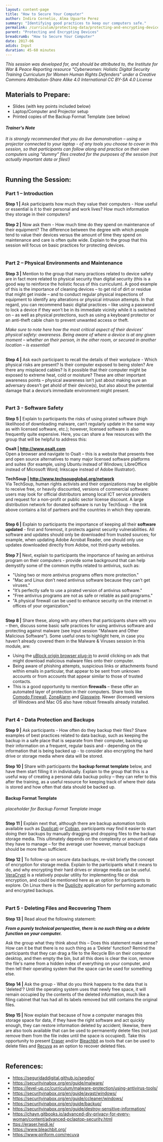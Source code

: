 ```yaml
---
layout: content-page
title: "How to Secure Your Computer"
author: Indira Cornelio, Alma Uguarte Perez
summary: "Identifying good practices to keep our computers safe."
permalink: /curriculum/protecting-data/protecting-and-encrypting-devices/input/how-to-secure-your-computer/
parent: "Protecting and Encrypting Devices"
breadcrumb: "How to Secure Your Computer"
date: 2017-06
adids: Input
duration: 45-60 minutes
---
```

*This session was developed for, and should be attributed to, the Institute for War & Peace Reporting resource "Cyberwomen: Holistic Digital Security Training Curriculum for Women Human Rights Defenders" under a Creative Commons Attribution-Share Alike 4.0 International CC BY-SA 4.0 License*

## Materials to Prepare: 
- Slides (with key points included below)
- Laptop/Computer and Projector setup
- Printed copies of the Backup Format Template (see below)

#### *Trainer's Note*
*It is strongly recommended that you do live demonstration – using a projector connected to your laptop - of any tools you choose to cover in this session, so that participants can follow along and practice on their own computers using “dummy” files created for the purposes of the session (not actually important data or files!)*
<br><br>

## Running the Session:

### Part 1 – Introduction
**Step 1 |** Ask participants how much they value their computers - How useful or essential is it to their personal and work lives? How much information they storage in their computers? 
<br><br>
**Step 2 |** Now ask them - How much time do they spend on maintenance of their equipment? The difference between the degree with which people tend to value their devices versus the amount of time they spend on maintenance and care is often quite wide. Explain to the group that this session will focus on basic practices for protecting devices.
<br><br>
	
### Part 2 – Physical Environments and Maintenance
**Step 3 |** Mention to the group that many practices related to device safety are in fact more related to physical security than digital security (this is a good way to reinforce the holistic focus of this curriculum). A good example of this is the importance of cleaning devices – to get rid of dirt or residue that might get inside – and to conduct regular physical inspections of equipment to identify any alterations or physical intrusion attempts. In that regard, you can recommend basic digital practices – like using a password to lock a device if they won’t be in its immediate vicinity while it is switched on – as well as physical protections, such as using a keyboard protector or an anti-theft cable chain to prevent unwanted access or theft. 

*Make sure to note here how the most critical aspect of their devices’ physical safety: awareness. Being aware of where a device is at any given moment – whether on their person, in the other room, or secured in another location – is essential!* 
<br><br>

**Step 4 |** Ask each participant to recall the details of their workplace - Which physical risks are present? Is their computer exposed to being stolen? Are there any misplaced cables? Is it possible that their computer might be exposed to extreme heat, cold or moisture? These are other important awareness points – physical awareness isn’t just about making sure an adversary doesn’t get ahold of their device(s), but also about the potential damage that a device’s immediate environment might present.
<br><br>

### Part 3 - Software Safety
**Step 5 |** Explain to participants the risks of using pirated software (high likelihood of downloading malware, can’t regularly update in the same way as with licensed software, etc.); however, licensed software is also frequently quite expensive. Here, you can share a few resources with the group that will be helpful to address this:

**Osalt | <a href="http://www.osalt.com">http://www.osalt.com</a>**
<br>
Open a browser and navigate to Osalt – this is a website that presents free and open source alternatives to many major licensed software platforms and suites (for example, using Ubuntu instead of Windows; LibreOffice instead of Microsoft Word; Inkscape instead of Adobe Illustrator). 

**TechSoup | <a href="http://www.techsoupglobal.org/network">http://www.techsoupglobal.org/network</a>**
<br>
Via TechSoup, human rights activists and their organizations may be eligible to receive free, or heavily discounted, versions of commercial software: users may look for official distributors among local ICT service providers and request for a non-profit or public sector license discount. A large distribution network for donated software is run by TechSoup - the link above contains a list of partners and the countries in which they operate.
<br><br>

**Step 6 |** Explain to participants the importance of keeping all their **software updated** - first and foremost, it protects against security vulnerabilities. All software and updates should only be downloaded from trusted sources; for example, when updating Adobe Acrobat Reader, one should only use updates downloaded directly from Adobe, not third-party websites.
<br><br>
**Step 7 |** Next, explain to participants the importance of having an antivirus program on their computers - provide some background that can help demystify some of the common myths related to antivirus, such as:
- "Using two or more antivirus programs offers more protection."
- "Mac and Linux don’t need antivirus software because they can’t get viruses."
- "It’s perfectly safe to use a pirated version of antivirus software."
- "Free antivirus programs are not as safe or reliable as paid programs." 	 		
- "A physical firewall can be used to enhance security on the internet in offices of your organization."
<br><br>

**Step 8 |** Share these, along with any others that participants share with you – then, discuss some basic safe practices for using antivirus software and protecting against malware (see Input session "Malware and Other Malicious Software"). Some useful ones to highlight here, in case you haven’t already covered them in the Malware & Viruses session in this module, are:
- Using the <a href="https://addons.mozilla.org/en-US/firefox/addon/ublock-origin/">uBlock origin browser plug-in</a> to avoid clicking on ads that might download malicious malware files onto their computer.  
- Being aware of phishing attempts, suspicious links or attachments found within emails in particular, that appear to be sent from unknown accounts or from accounts that appear similar to those of trusted contacts.
- This is a good opportunity to mention **firewalls** – these offer an automated layer of protection in their computers. Share tools like <a href="https://personalfirewall.comodo.com/">Comodo Firewall</a>, <a href="http://www.zonealarm.com/">ZoneAlarm</a> and <a href="https://www.glasswire.com/">Glasswire</a>. Newer (licensed) versions of Windows and Mac OS also have robust firewalls already installed.
<br><br>

### Part 4 - Data Protection and Backups
**Step 9 |** Ask participants - How often do they backup their files? Share examples of best practices related to data backup, such as keeping the backup in a safe place that is separate from their computer, backing up their information on a frequent, regular basis and - depending on the information that is being backed up - to consider also encrypting the hard drive or storage media where data will be stored.
<br><br>
**Step 10 |** Share with participants the **backup format template** below, and have them start filling it in individually. Explain to the group that this is a useful way of creating a personal data backup policy – they can refer to this after the training, as a useful resource for keeping track of where their data is stored and how often that data should be backed up.

#### Backup Format Template
*placeholder for Backup Format Template image*
<br><br>

**Step 11 |** Explain next that, although there are backup automation tools available such as <a href="https://www.duplicati.com/">Duplicati</a> or <a href="http://www.cobiansoft.com/cobianbackup.htm">Cobian</a>, participants may find it easier to start doing their backups by manually dragging and dropping files to the backup storage media. This ultimately depends on the complexity or amount of data they have to manage – for the average user however, manual backups should be more than sufficient.
<br><br>
**Step 12 |** To follow-up on secure data backups, re-visit briefly the concept of encryption for storage media. Explain to the participants what it means to do, and why encrypting their hard drives or storage media can be useful. <a href="https://veracrypt.codeplex.com/">VeraCrypt</a> is a relatively popular utility for implementing file or disk encryption, and could be mentioned here as an option for participants to explore. On Linux there is the <a href="http://duplicity.nongnu.org/">Duplicity</a> application for performing automatic and encrypted backups.
<br><br>

### Part 5 - Deleting Files and Recovering Them
**Step 13 |** Read aloud the following statement:

***From a purely technical perspective, there is no such thing as a delete function on your computer.***

Ask the group what they think about this – Does this statement make sense? How can it be that there is no such thing as a ‘Delete’ function? Remind the participants that they can drag a file to the Recycle Bin on their computer desktop, and then empty the bin, but all this does is clear the icon, remove the file's name from a hidden index of everything on your computer, and then tell their operating system that the space can be used for something else. 
<br><br>
**Step 14 |** Ask the group - What do you think happens to the data that is ‘deleted’? Until the operating system uses that newly free space, it will remain occupied by the contents of the deleted information, much like a filing cabinet that has had all its labels removed but still contains the original files. 
<br><br>
**Step 15 |** Now explain that because of how a computer manages this storage space for data, if they have the right software and act quickly enough, they can restore information deleted by accident; likewise, there are also tools available that can be used to permanently delete files (not just remove them from the file index until the space is occupied). Take this opportunity to present <a href="https://eraser.heidi.ie/">Eraser</a> and/or <a href="https://www.bleachbit.org/">Bleachbit</a> as tools that can be used to delete files and <a href="https://www.piriform.com/recuva">Recuva</a> as an option to recover deleted files.
<br><br>

## References:
- <a href="https://seguridaddigital.github.io/segdig/">https://seguridaddigital.github.io/segdig/</a>
- <a href="https://securityinabox.org/en/guide/malware/">https://securityinabox.org/en/guide/malware/</a>
- <a href="https://level-up.cc/curriculum/malware-protection/using-antivirus-tools/">https://level-up.cc/curriculum/malware-protection/using-antivirus-tools/</a>
- <a href="https://securityinabox.org/en/guide/avast/windows/">https://securityinabox.org/en/guide/avast/windows/</a>
- <a href="https://securityinabox.org/en/guide/ccleaner/windows/">https://securityinabox.org/en/guide/ccleaner/windows/</a>
- <a href="https://securityinabox.org/en/guide/backup/">https://securityinabox.org/en/guide/backup/</a>
- <a href="https://securityinabox.org/en/guide/destroy-sensitive-information/">https://securityinabox.org/en/guide/destroy-sensitive-information/</a>
- <a href="https://chayn.gitbooks.io/advanced-diy-privacy-for-every-woman/content/advanced-pclaptop-security.html">https://chayn.gitbooks.io/advanced-diy-privacy-for-every-woman/content/advanced-pclaptop-security.html</a>
- <a href="https://eraser.heidi.ie/">ttps://eraser.heidi.ie/</a>
- <a href="https://www.bleachbit.org/">https://www.bleachbit.org/</a>
- <a href="https://www.piriform.com/recuva">https://www.piriform.com/recuva</a>
